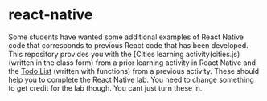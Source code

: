 # react-native
Some students have wanted some additional examples of React Native code that corresponds to previous React code that has been developed.  This repository provides you with the [Cities learning activity(cities.js) (written in the class form) from a prior learning activity in React Native and the [Todo List](todo.js) (written with functions) from a previous activity.  These should help you to complete the React Native lab.  You need to change something to get credit for the lab though.  You cant just turn these in.
